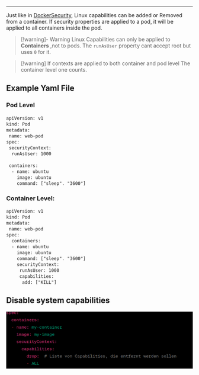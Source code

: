 ****

Just like in [DockerSecurity](CKAD-DockerSecurity.md), Linux capabilities can be added or Removed from a container.
If security properties are applied to a pod, it will be applied to all containers inside the pod. 

>[!warning]- Warning
>Linux Capabilities can only be applied to **Containers** ,not to pods.
>The `runAsUser` property cant accept root but uses `0` for it.

>[!warning] If contexts are applied to both container and pod level
>The container level one counts.

## Example Yaml File

### Pod Level

```
apiVersion: v1
kind: Pod
metadata:
 name: web-pod
spec:
 securityContext:
  runAsUser: 1000

 containers:
  - name: ubuntu
    image: ubuntu
    command: ["sleep". "3600"]
```

### Container Level:

```
apiVersion: v1
kind: Pod
metadata:
 name: web-pod
spec:
  containers:
  - name: ubuntu
    image: ubuntu
    command: ["sleep". "3600"]
    securityContext:
     runAsUser: 1000
     capabilities:
      add: ["KILL"]
```

## Disable system capabilities

![](docs/CKAD/A3%20Configuration/Pasted%20image%2020230713142122.png)